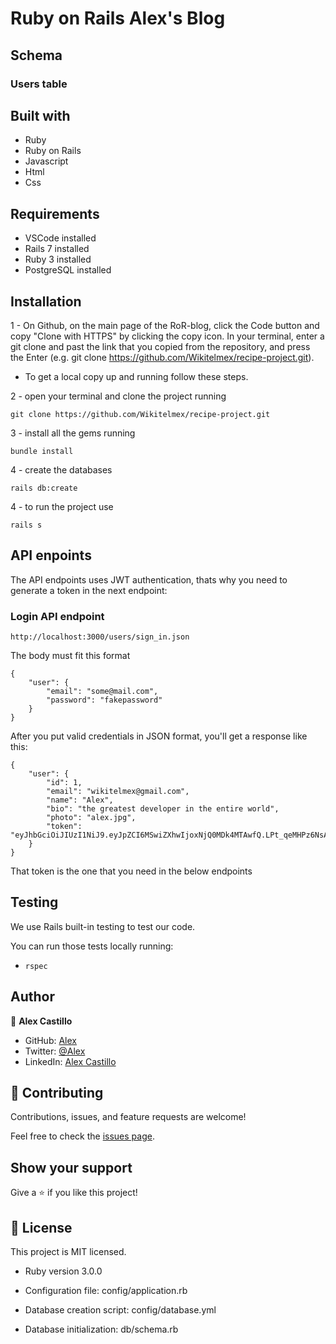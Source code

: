 # Ruby on Rails Alex's Blog

## Schema
### Users table


## Built with
- Ruby
- Ruby on Rails
- Javascript
- Html
- Css

## Requirements
- VSCode installed
- Rails 7 installed
- Ruby 3 installed
- PostgreSQL installed
  
## Installation
1 - On Github, on the main page of the RoR-blog, click the Code button and copy "Clone with HTTPS" by clicking the copy icon.
In your terminal, enter a git clone and past the link that you copied from the repository, and press the   Enter
(e.g. git clone https://github.com/Wikitelmex/recipe-project.git).

- To get a local copy up and running follow these steps.

2 - open your terminal and clone the project running 

`git clone https://github.com/Wikitelmex/recipe-project.git`

3 - install all the gems running

`bundle install`

4 - create the databases

`rails db:create`

4 - to run the project use

`rails s`

## API enpoints

The API endpoints uses JWT authentication, thats why you need to generate a token in the next endpoint:

### Login API endpoint
`http://localhost:3000/users/sign_in.json`

The body must fit this format
````
{
    "user": {
        "email": "some@mail.com",
        "password": "fakepassword"
    }
}
````
After you put valid credentials in JSON format, you'll get a response like this:
````
{
    "user": {
        "id": 1,
        "email": "wikitelmex@gmail.com",
        "name": "Alex",
        "bio": "the greatest developer in the entire world",
        "photo": "alex.jpg",
        "token": "eyJhbGciOiJIUzI1NiJ9.eyJpZCI6MSwiZXhwIjoxNjQ0MDk4MTAwfQ.LPt_qeMHPz6NsANBA7zgVzXPHZlgt8MRaH6WnfnBacs"
    }
}
````
That token is the one that you need in the below endpoints

## Testing

We use Rails built-in testing to test our code. 

You can run those tests locally running:
- `rspec`

## Author

👤 **Alex Castillo**
- GitHub: [Alex](https://github.com/Wikitelmex)
- Twitter: [@Alex](https://twitter.com/Alejand84515448)
- LinkedIn: [Alex Castillo](https://www.linkedin.com/in/alejandro-castillo-6849131a9/)

## 🤝 Contributing

Contributions, issues, and feature requests are welcome!

Feel free to check the [issues page](../../issues/).

## Show your support

Give a ⭐️ if you like this project!


## 📝 License

This project is MIT licensed.


* Ruby version 3.0.0

* Configuration file: config/application.rb

* Database creation script: config/database.yml

* Database initialization: db/schema.rb
